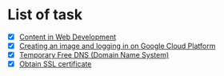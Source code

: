# List of task
- [x] [Content in Web Development](https://github.com/geolaurajaimes/gislaura/blob/main/a01webdevelopment/Readme.md)
- [x] [Creating an image and logging in on Google Cloud Platform](https://github.com/geolaurajaimes/gislaura/blob/main/a01webdevelopment/w01_virtualmachine.md)
- [x] [Temporary Free DNS (Domain Name System)](https://github.com/geolaurajaimes/gislaura/blob/main/a01webdevelopment/w02_duckDNS.md)
- [x] [Obtain SSL certificate](https://github.com/geolaurajaimes/gislaura/blob/main/a01webdevelopment/w03_SSLcertificate.md)
